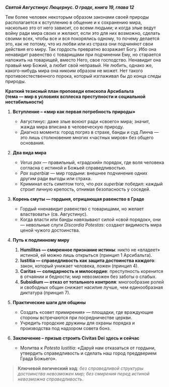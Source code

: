 ***Святой Августинус Люцернус. О граде, книга 19, глава 12***

Тем более человек некоторым образом законами своей природы располагается к вступлению в общение и к сохранению мира, насколько это от него зависит, со всеми людьми; и когда злые ведут войну ради мира своих и желают, если это для них возможно, сделать своими всех, чтобы все и вся покорялись одному, то почему делается это, как не потому, что из любви или из страха они подчиняют свои действия его миру. Так гордость превратно возражает Богу. Ибо она ненавидит равенство с товарищами при подчинении Ему, но старается наложить на товарищей, вместо Него, свое господство. Ненавидит она правый мир Божий, а любит свой неправый. Не любить, однако же, какого-нибудь мира она никоим образом не может. Нет такого противоестественного порока, который изглаживал бы до конца следы природы.

**Краткий тезисный план проповеди епископа Арсибальта  
(тема — мир в условиях всплеска преступности и социальной нестабильности)**

1. **Вступление – «мир как первая потребность природы»**
    - Августинус: даже злые воюют ради «своего» мира; значит, жажда мира вписана в человеческую природу.
    - Диагноз момента: город погряз в страхе, банды и суд Линча — это лишь столкновение многих «частных миров» без общего основания.
2. **Два вида мира**
    - _Verus pax_ — правильный, «градский» порядок, где воля человека согласна с истиной и Божьей справедливостью.
    - _Pax superbiæ_ — мир гордыни: внешнее подчинение одних другим ради выгоды или страха.
    - Криминал есть симптом того, что _pax superbiæ_ победил: каждый строит личную крепость, отнимая безопасность у соседей.
        
3. **Корень смуты — гордыня, отрицающая равенство в Граде**
    - Гордый «ненавидит равенство с товарищами, но желает властвовать» (св. Августинус).
    - Когда власти или банды навязывают силой «свой порядок», они — невольные слуги _Discordia Potestas_: создают видимость мира ценой чужого достоинства.
        
4. **Путь к подлинному миру**
    1. **Humilitas — смиренное признание истины**: никто не «владеет» истиной, ей можно лишь открыться (принцип 1 Арсибальта).
    2. **Iustitia — справедливость как защита достоинства каждого**: закон, который унижает человека, ложен (принцип 4).
    3. **Caritas — солидарность и милосердие**: преступность коренится в отчаянии и бедности; мир невозможен без заботы о слабых.
    4. **Subsidium — отказ от тотального контроля**: многообразие ролей и свободных общин снижает насилие лучше, чем единообразная диктатура (принцип 7).
        
5. **Практические шаги для общины**
    - Создать «совет примирения» — площадки, где враждующие стороны встречаются при посредничестве церкви.
    - Учредить городские дружины для охраны порядка и производства под надзором совета бонз.
6. **Заключение – призыв строить Civitas Dei здесь и сейчас**
    - Молитва к _Potesta Iustitia_: «Даруй нам отказаться от гордыни, утвердить справедливость и сделать наш город преддверием Града Божьего».
        

> **Ключевой логический ход**: _без справедливой структуры достоинства невозможен мир; без смирения перед истиной невозможна справедливость_.